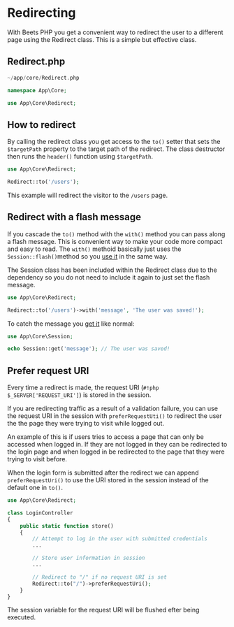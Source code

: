 # Redirecting

With Beets PHP you get a convenient way to redirect the user to a different page using the Redirect class. This is a simple but effective class.

## Redirect.php

```php title="Location"
~/app/core/Redirect.php
```

```php title="Namespace"
namespace App\Core;
```

```php title="Import"
use App\Core\Redirect;
```

## How to redirect

By calling the redirect class you get access to the `to()` setter that sets the `$targetPath` property to the target path of the redirect. The class destructor then runs the `header()` function using `$targetPath`.

```php
use App\Core\Redirect;

Redirect::to('/users');
```

This example will redirect the visitor to the `/users` page.

## Redirect with a flash message

If you cascade the `to()` method with the `with()` method you can pass along a flash message. This is convenient way to make your code more compact and easy to read. The `with()` methoid basically just uses the `Session::flash()`method so you [use it](./sessions.md/#set-a-flash-message) in the same way.

The Session class has been included within the Redirect class due to the dependency so you do not need to include it again to just set the flash message.

```php
use App\Core\Redirect;

Redirect::to('/users')->with('message', 'The user was saved!');
```

To catch the message you [get it](./sessions.md#get-the-flash-message) like normal:

```php title=".../users"
use App\Core\Session;

echo Session::get('message'); // The user was saved!
```

## Prefer request URI

Every time a redirect is made, the request URI (`#!php $_SERVER['REQUEST_URI']`) is stored in the session.

If you are redirecting traffic as a result of a validation failure, you can use the request URI in the session with `preferRequestUti()` to redirect the user the the page they were trying to visit while logged out. 

An example of this is if users tries to access a page that can only be accessed when logged in. If they are not logged in they can be redirected to the login page and when logged in be redirected to the page that they were trying to visit before.

When the login form is submitted after the redirect we can append `preferRequestUri()` to use the URI stored in the session instead of the default one in `to()`.

```php title="LoginController.php" hl_lines="12"
use App\Core\Redirect;

class LoginController
{
	public static function store()
	{
		// Attempt to log in the user with submitted credentials
		...

		// Store user information in session
		...

		// Redirect to "/" if no request URI is set
		Redirect::to("/")->preferRequestUri();
	}
}
```

The session variable for the request URI will be flushed efter being executed.